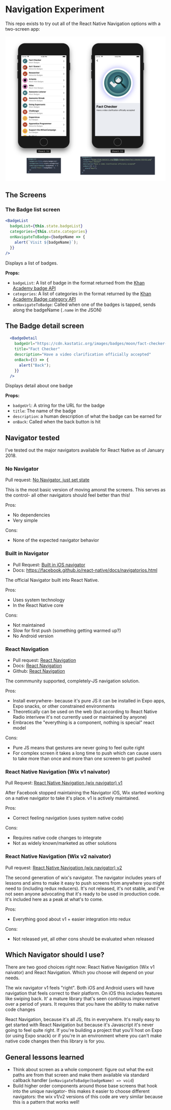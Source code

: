 # Navigation Experiment

This repo exists to try out all of the React Native Navigation options with a two-screen app:

![App Preview](https://github.com/nixterrimus/navToy/raw/master/preview.png)

## The Screens

### The Badge list screen

```jsx
<BadgeList
  badgeList={this.state.badgeList}
  categories={this.state.categories}
  onNavigateToBadge={badgeName => {
    alert(`Visit ${badgeName}`);
  }}
/>
```

Displays a list of badges.

**Props:**
- `badgeList`: A list of badge in the format returned from the [Khan Academy badge API](http://api.khanacademy.org/api/v1/badges)
- `categories`: A list of categories in the format returned by the [Khan Academy Badge category API](http://api.khanacademy.org/api/v1/badges/categories)
- `onNavigateToBadge`: Called when one of the badges is tapped, sends along the badgeName (`.name` in the JSON)

## The Badge detail screen

```jsx
  <BadgeDetail
    badgeUrl="https://cdn.kastatic.org/images/badges/moon/fact-checker-512x512.png"
    title="Fact Checker"
    description="Have a video clarification officially accepted"
    onBack={() => {
      alert("Back");
    }}
  />
```

Displays detail about one badge

**Props:**
- `badgeUrl`: A string for the URL for the badge
- `title`: The name of the badge
- `description`: a human description of what the badge can be earned for
- `onBack`: Called when the back button is hit

## Navigator tested

I've tested out the major navigators available for React Native as of January 2018.

### No Navigator

Pull request: [No Navigator, just set state](https://github.com/nixterrimus/navToy/pull/1)

This is the most basic version of moving amonst the screens.  This serves as the control- all other navigators should feel better than this!

Pros:
- No dependencies
- Very simple

Cons:
- None of the expected navigator behavior

### Built in Navigator 

- Pull Request: [Built in iOS navigator](https://github.com/nixterrimus/navToy/pull/3)
- Docs: https://facebook.github.io/react-native/docs/navigatorios.html

The official Navigator built into React Native.

Pros:
- Uses system technology
- In the React Native core

Cons:
- Not maintained
- Slow for first push (something getting warmed up?)
- No Android version

### React Navigation

- Pull request: [React Navigation](https://github.com/nixterrimus/navToy/pull/2)
- Docs: [React Navigation](https://reactnavigation.org)
- Github: [React Navigation](https://github.com/react-navigation/react-navigation)

The commmunity supported, completely-JS navigation solution.

Pros:
- Install everywhere- because it's pure JS it can be installed in Expo apps, Expo snacks, or other constrained environments
- Theoretically can be used on the web (but according to React Native Radio interivew it's not currently used or maintained by anyone)
- Embraces the "everything is a component, nothing is special" react model

Cons:
- Pure JS means that gestures are never going to feel quite right
- For complex screen it takes a long time to push which can cause users to take more than once and more than one screeen to get pushed

### React Native Navigation (Wix v1 naivator)

Pull Request:  [React Native Navigation (wix navigator) v1](https://github.com/nixterrimus/navToy/pull/4)

After Facebook stopped maintaining the Navigator iOS, Wix started working on a native navigator to take it's place.  v1 is actively maintained.

Pros:
- Correct feeling navigation (uses system native code)

Cons:
- Requires native code changes to integrate
- Not as widely known/marketed as other solutions

### React Native Navigation (Wix v2 naivator)

Pull request: [React Native Navigation (wix navigator) v2](https://github.com/nixterrimus/navToy/pull/5)

The second generation of wix's navigator.  The navigator includes years of lessons and aims to make it easy to push screens from anywhere you might need to (including redux reducers).  It's not released, it's not stable, and I've not seen anyone advocating that it's ready to be used in production code.  It's included here as a peak at what's to come.

Pros:
- Everything good about v1 + easier integration into redux

Cons:
- Not released yet, all other cons should be evaluated when released

## Which Navigator should I use?

There are two good choices right now: React Native Navigation (Wix v1 naivator) and React Navigation.  Which you choose will depend on your needs.

The wix navigator v1 feels "right".  Both iOS and Android users will have navigation that feels correct to their platform.  On iOS this includes features like swiping back.  It' a mature library that's seen continuous improvement over a period of years.  It requires that you have the ability to make native code changes

React Navigation, because it's all JS, fits in everywhere.  It's really easy to get started with React Navigation but because it's Javascript it's never going to feel quite right.  If you're building a project that you'll host on Expo (or using Expo snack) or if you're in an environment where you can't make native code changes then this library is for you.

## General lessons learned

- Think about screen as a whole component: figure out what the exit paths are from that screen and make them available via standard callback handler (`onNavigateToBadge(badgeName) => void`)
- Build higher order components around those base screens that hook into the unique navigator- this makes it easier to choose different navigators: the wix v1/v2 versions of this code are very similar because this is a pattern that works well!
